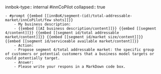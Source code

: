 innbok-type:: internal
#innCoPilot
collapsed:: true

	- #prompt {{embed [[innBoK/segment-(id)/total-addressable-market/innCoPilot/few shots]]}}
		- My business description:
		- {{embed [[AI business description/content]]}} {{embed [[segment 4/content]]}} {{embed [[segment id/total addressable market/content]]}} {{embed [[segment id/market size/content]]}} {{embed [[segment id/serviceable available market/content]]}}
		- Action:
		- Propose segment 4/total addressable market: the specific group of customers or potential customers that a business model targets or could potentially target.
		- Answer:
		- Please write your respons in a MarkDown code box.